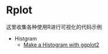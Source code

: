 # Rplot  

这里收集各种使用R进行可视化的代码示例  

+ Histgram
  - [Make a Histogram with ggplot2](https://Moonerss.github.io/Rplot/higtgram/histgram.html)
